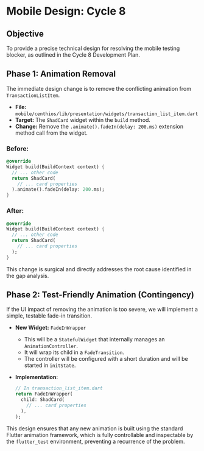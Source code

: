 # Mobile Design: Cycle 8

## Objective

To provide a precise technical design for resolving the mobile testing blocker, as outlined in the Cycle 8 Development Plan.

## Phase 1: Animation Removal

The immediate design change is to remove the conflicting animation from `TransactionListItem`.

-   **File:** `mobile/centhios/lib/presentation/widgets/transaction_list_item.dart`
-   **Target:** The `ShadCard` widget within the `build` method.
-   **Change:** Remove the `.animate().fadeIn(delay: 200.ms)` extension method call from the widget.

### **Before:**
```dart
@override
Widget build(BuildContext context) {
  // ... other code
  return ShadCard(
    // ... card properties
  ).animate().fadeIn(delay: 200.ms);
}
```

### **After:**
```dart
@override
Widget build(BuildContext context) {
  // ... other code
  return ShadCard(
    // ... card properties
  );
}
```

This change is surgical and directly addresses the root cause identified in the gap analysis.

## Phase 2: Test-Friendly Animation (Contingency)

If the UI impact of removing the animation is too severe, we will implement a simple, testable fade-in transition.

-   **New Widget:** `FadeInWrapper`
    -   This will be a `StatefulWidget` that internally manages an `AnimationController`.
    -   It will wrap its child in a `FadeTransition`.
    -   The controller will be configured with a short duration and will be started in `initState`.

-   **Implementation:**
    ```dart
    // In transaction_list_item.dart
    return FadeInWrapper(
      child: ShadCard(
        // ... card properties
      ),
    );
    ```

This design ensures that any new animation is built using the standard Flutter animation framework, which is fully controllable and inspectable by the `flutter_test` environment, preventing a recurrence of the problem. 